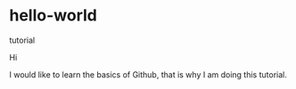 # hello-world
tutorial

Hi

I would like to learn the basics of Github, that is why I am doing this tutorial.
